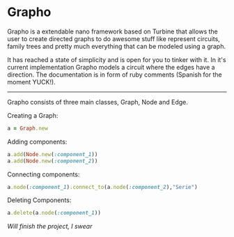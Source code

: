Grapho
======
Grapho is a extendable nano framework based on Turbine that allows the user to create directed graphs to do awesome stuff like represent circuits, family trees and pretty much everything that can be modeled using a graph. 

It has reached a state of simplicity and is open for you to tinker with it. In it's current implementation Grapho models a circuit where the edges have a direction. The documentation is in form of ruby comments (Spanish for the moment YUCK!).

--------------

Grapho consists of three main classes, Graph, Node and Edge.


Creating a Graph:

```ruby
a = Graph.new
```

Adding components:

```ruby
a.add(Node.new(:component_1))
a.add(Node.new(:component_2))
```

Connecting components:
```ruby
a.node(:component_1).connect_to(a.node(:component_2),"Serie")
```

Deleting Components:
```ruby
a.delete(a.node(:component_1))
```

*Will finish the project, I swear*

  [Gabriel González Mañaná]: http://estilopanda.com
  [@gabrieldgm]: http://twitter.com/gabrieldgm  
